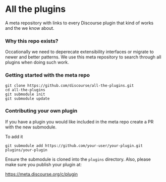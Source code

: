 # All the plugins

A meta repository with links to every Discourse plugin that kind of works and the we know about.

### Why this repo exists?

Occationally we need to deperecate extensibility interfaces or migrate to newer and better patterns. We use this meta repository to search through all plugins when doing such work.

### Getting started with the meta repo

```
git clone https://github.com/discourse/all-the-plugins.git
cd all-the-plugins
git submodule init
git submodule update
```

### Contributing your own plugin

If you have a plugin you would like included in the meta repo create a PR with the new submodule.

To add it

```
git submodule add https://github.com/your-user/your-plugin.git plugins/your-plugin
```

Ensure the submodule is cloned into the `plugins` directory. Also, please make sure you publish your plugin at:

https://meta.discourse.org/c/plugin

